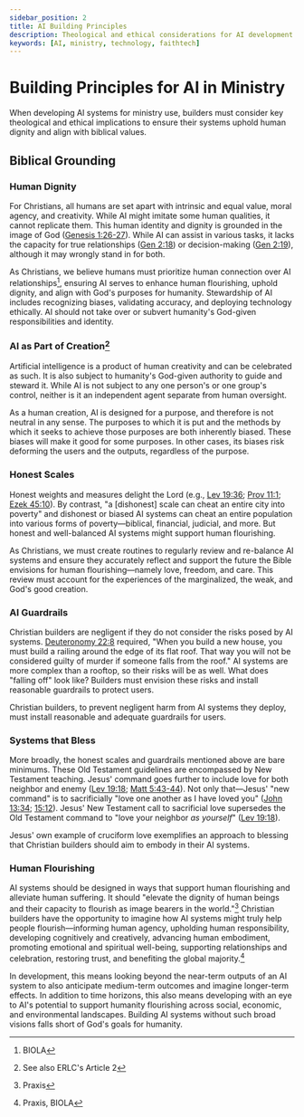```yaml
---
sidebar_position: 2
title: AI Building Principles
description: Theological and ethical considerations for AI development
keywords: [AI, ministry, technology, faithtech]
---
```


# Building Principles for AI in Ministry

When developing AI systems for ministry use, builders must consider key theological and ethical implications to ensure their systems uphold human dignity and align with biblical values.

## Biblical Grounding

### Human Dignity

For Christians, all humans are set apart with intrinsic and equal value, moral agency, and creativity. While AI might imitate some human qualities, it cannot replicate them. This human identity and dignity is grounded in the image of God ([Genesis 1:26-27](https://www.bible.com/bible/116/GEN.1.26-27)). While AI can assist in various tasks, it lacks the capacity for true relationships ([Gen 2:18](https://www.bible.com/bible/116/GEN.2.18)) or decision-making ([Gen 2:19](https://www.bible.com/bible/116/GEN.2.19)), although it may wrongly stand in for both. 

As Christians, we believe humans must prioritize human connection over AI relationships[^1], ensuring AI serves to enhance human flourishing, uphold dignity, and align with God's purposes for humanity. Stewardship of AI includes recognizing biases, validating accuracy, and deploying technology ethically. AI should not take over or subvert humanity's God-given responsibilities and identity.

### AI as Part of Creation[^2]

Artificial intelligence is a product of human creativity and can be celebrated as such. It is also subject to humanity's God-given authority to guide and steward it. While AI is not subject to any one person's or one group's control, neither is it an independent agent separate from human oversight.

As a human creation, AI is designed for a purpose, and therefore is not neutral in any sense. The purposes to which it is put and the methods by which it seeks to achieve those purposes are both inherently biased. These biases will make it good for some purposes. In other cases, its biases risk deforming the users and the outputs, regardless of the purpose.

### Honest Scales

Honest weights and measures delight the Lord (e.g., [Lev 19:36](https://www.bible.com/bible/116/LEV.19.36); [Prov 11:1](https://www.bible.com/bible/116/PRO.11.1); [Ezek 45:10](https://www.bible.com/bible/116/EZK.45.10)). By contrast, "a [dishonest] scale can cheat an entire city into poverty" and dishonest or biased AI systems can cheat an entire population into various forms of poverty—biblical, financial, judicial, and more. But honest and well-balanced AI systems might support human flourishing.

As Christians, we must create routines to regularly review and re-balance AI systems and ensure they accurately reflect and support the future the Bible envisions for human flourishing—namely love, freedom, and care. This review must account for the experiences of the marginalized, the weak, and God's good creation.

### AI Guardrails

Christian builders are negligent if they do not consider the risks posed by AI systems. [Deuteronomy 22:8](https://www.bible.com/bible/116/DEU.22.8) required, "When you build a new house, you must build a railing around the edge of its flat roof. That way you will not be considered guilty of murder if someone falls from the roof." AI systems are more complex than a rooftop, so their risks will be as well. What does "falling off" look like? Builders must envision these risks and install reasonable guardrails to protect users.

Christian builders, to prevent negligent harm from AI systems they deploy, must install reasonable and adequate guardrails for users.

### Systems that Bless

More broadly, the honest scales and guardrails mentioned above are bare minimums. These Old Testament guidelines are encompassed by New Testament teaching. Jesus' command goes further to include love for both neighbor and enemy ([Lev 19:18](https://www.bible.com/bible/116/LEV.19.18); [Matt 5:43-44](https://www.bible.com/bible/116/MAT.5.43-44)). Not only that—Jesus' "new command" is to sacrificially "love one another as I have loved you" ([John 13:34](https://www.bible.com/bible/116/JHN.13.34); [15:12](https://www.bible.com/bible/116/JHN.15.12)). Jesus' New Testament call to sacrificial love supersedes the Old Testament command to "love your neighbor *as yourself*" ([Lev 19:18](https://www.bible.com/bible/116/LEV.19.18)).

Jesus' own example of cruciform love exemplifies an approach to blessing that Christian builders should aim to embody in their AI systems.

### Human Flourishing

AI systems should be designed in ways that support human flourishing and alleviate human suffering. It should "elevate the dignity of human beings and their capacity to flourish as image bearers in the world."[^3] Christian builders have the opportunity to imagine how AI systems might truly help people flourish—informing human agency, upholding human responsibility, developing cognitively and creatively, advancing human embodiment, promoting emotional and spiritual well-being, supporting relationships and celebration, restoring trust, and benefiting the global majority.[^4]

In development, this means looking beyond the near-term outputs of an AI system to also anticipate medium-term outcomes and imagine longer-term effects. In addition to time horizons, this also means developing with an eye to AI's potential to support humanity flourishing across social, economic, and environmental landscapes. Building AI systems without such broad visions falls short of God's goals for humanity.

[^1]: BIOLA
[^2]: See also ERLC's Article 2
[^3]: Praxis
[^4]: Praxis, BIOLA
